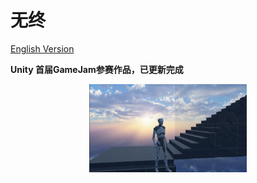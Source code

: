 # 无终

[English Version](README.md)

**Unity 首届GameJam参赛作品，已更新完成**

<div align=center>
<img src="https://github.com/1242857339/No-start/blob/main/No_start.png" width = "50%" height = "50%" />
</div> 